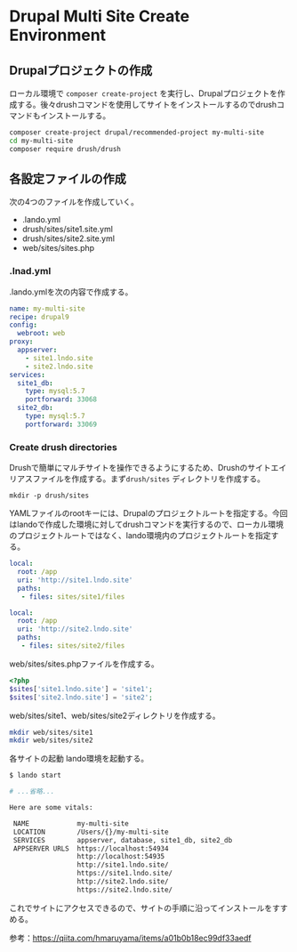 # Drupal Multi Site Create Environment

## Drupalプロジェクトの作成

ローカル環境で `composer create-project` を実行し、Drupalプロジェクトを作成する。後々drushコマンドを使用してサイトをインストールするのでdrushコマンドもインストールする。

```bash
composer create-project drupal/recommended-project my-multi-site
cd my-multi-site
composer require drush/drush
```

## 各設定ファイルの作成

次の4つのファイルを作成していく。

- .lando.yml
- drush/sites/site1.site.yml
- drush/sites/site2.site.yml
- web/sites/sites.php

### .lnad.yml

.lando.ymlを次の内容で作成する。


``` yml .lando.yml
name: my-multi-site
recipe: drupal9
config:
  webroot: web
proxy:
  appserver:
    - site1.lndo.site
    - site2.lndo.site
services:
  site1_db:
    type: mysql:5.7
    portforward: 33068
  site2_db:
    type: mysql:5.7
    portforward: 33069
```


### Create drush directories

Drushで簡単にマルチサイトを操作できるようにするため、Drushのサイトエイリアスファイルを作成する。まず`drush/sites` ディレクトリを作成する。

```
mkdir -p drush/sites
```

YAMLファイルのrootキーには、Drupalのプロジェクトルートを指定する。今回はlandoで作成した環境に対してdrushコマンドを実行するので、ローカル環境のプロジェクトルートではなく、lando環境内のプロジェクトルートを指定する。

```yml drush/sites/site1.site.yml
local:
  root: /app
  uri: 'http://site1.lndo.site'
  paths:
   - files: sites/site1/files
```


```yml drush/sites/site2.site.yml
local:
  root: /app
  uri: 'http://site2.lndo.site'
  paths:
   - files: sites/site2/files
```

web/sites/sites.phpファイルを作成する。

```php  web/sites/sites.php
<?php
$sites['site1.lndo.site'] = 'site1';
$sites['site2.lndo.site'] = 'site2';
```

web/sites/site1、web/sites/site2ディレクトリを作成する。

```bash
mkdir web/sites/site1
mkdir web/sites/site2
```

各サイトの起動
lando環境を起動する。

```bash
$ lando start

# ...省略...

Here are some vitals:

 NAME            my-multi-site
 LOCATION        /Users/{}/my-multi-site
 SERVICES        appserver, database, site1_db, site2_db
 APPSERVER URLS  https://localhost:54934
                 http://localhost:54935
                 http://site1.lndo.site/
                 https://site1.lndo.site/
                 http://site2.lndo.site/
                 https://site2.lndo.site/
```

これでサイトにアクセスできるので、サイトの手順に沿ってインストールをすすめる。


参考：<https://qiita.com/hmaruyama/items/a01b0b18ec99df33aedf>
